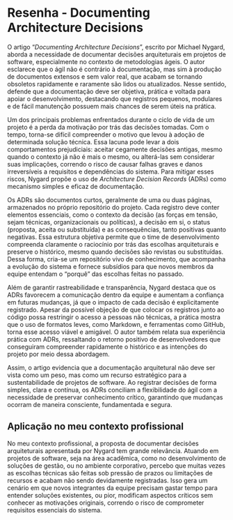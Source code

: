 # Resenha - Documenting Architecture Decisions

O artigo “_Documenting Architecture Decisions_”, escrito por Michael Nygard, aborda a necessidade de documentar decisões arquiteturais em projetos de software, especialmente no contexto de metodologias ágeis. O autor esclarece que o ágil não é contrário à documentação, mas sim à produção de documentos extensos e sem valor real, que acabam se tornando obsoletos rapidamente e raramente são lidos ou atualizados. Nesse sentido, defende que a documentação deve ser objetiva, prática e voltada para apoiar o desenvolvimento, destacando que registros pequenos, modulares e de fácil manutenção possuem mais chances de serem úteis na prática.

Um dos principais problemas enfrentados durante o ciclo de vida de um projeto é a perda da motivação por trás das decisões tomadas. Com o tempo, torna-se difícil compreender o motivo que levou à adoção de determinada solução técnica. Essa lacuna pode levar a dois comportamentos prejudiciais: aceitar cegamente decisões antigas, mesmo quando o contexto já não é mais o mesmo, ou alterá-las sem considerar suas implicações, correndo o risco de causar falhas graves e danos irreversíveis a requisitos e dependências do sistema. Para mitigar esses riscos, Nygard propõe o uso de _Architecture Decision Records_ (ADRs) como mecanismo simples e eficaz de documentação.

Os ADRs são documentos curtos, geralmente de uma ou duas páginas, armazenados no próprio repositório do projeto. Cada registro deve conter elementos essenciais, como o contexto da decisão (as forças em tensão, sejam técnicas, organizacionais ou políticas), a decisão em si, o status (proposta, aceita ou substituída) e as consequências, tanto positivas quanto negativas. Essa estrutura objetiva permite que o time de desenvolvimento compreenda claramente o raciocínio por trás das escolhas arquiteturais e preserve o histórico, mesmo quando decisões são revistas ou substituídas. Dessa forma, cria-se um repositório vivo de conhecimento, que acompanha a evolução do sistema e fornece subsídios para que novos membros da equipe entendam o “porquê” das escolhas feitas no passado.

Além de garantir rastreabilidade e transparência, Nygard destaca que os ADRs favorecem a comunicação dentro da equipe e aumentam a confiança em futuras mudanças, já que o impacto de cada decisão é explicitamente registrado. Apesar da possível objeção de que colocar os registros junto ao código possa restringir o acesso a pessoas não técnicas, a prática mostra que o uso de formatos leves, como Markdown, e ferramentas como GitHub, torna esse acesso viável e amigável. O autor também relata sua experiência prática com ADRs, ressaltando o retorno positivo de desenvolvedores que conseguiram compreender rapidamente o histórico e as intenções do projeto por meio dessa abordagem.

Assim, o artigo evidencia que a documentação arquitetural não deve ser vista como um peso, mas como um recurso estratégico para a sustentabilidade de projetos de software. Ao registrar decisões de forma simples, clara e contínua, os ADRs conciliam a flexibilidade do ágil com a necessidade de preservar conhecimento crítico, garantindo que mudanças ocorram de maneira consciente, fundamentada e segura.

## Aplicação no meu contexto profissional

No meu contexto profissional, a proposta de documentar decisões arquiteturais apresentada por Nygard tem grande relevância. Atuando em projetos de software, seja na área acadêmica, como no desenvolvimento de soluções de gestão, ou no ambiente corporativo, percebo que muitas vezes as escolhas técnicas são feitas sob pressão de prazos ou limitações de recursos e acabam não sendo devidamente registradas. Isso gera um cenário em que novos integrantes da equipe precisam gastar tempo para entender soluções existentes, ou pior, modificam aspectos críticos sem conhecer as motivações originais, correndo o risco de comprometer requisitos essenciais do sistema.
